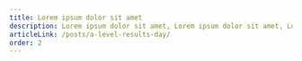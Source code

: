 ```yaml
---
title: Lorem ipsum dolor sit amet
description: Lorem ipsum dolor sit amet, Lorem ipsum dolor sit amet, Lorem ipsum dolor sit amet.
articleLink: /posts/a-level-results-day/
order: 2
---
```

